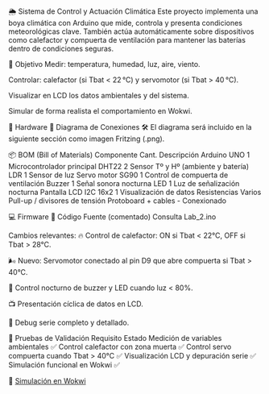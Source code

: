 🌦️ Sistema de Control y Actuación Climática
Este proyecto implementa una boya climática con Arduino que mide, controla y presenta condiciones meteorológicas clave. También actúa automáticamente sobre dispositivos como calefactor y compuerta de ventilación para mantener las baterías dentro de condiciones seguras.

🧠 Objetivo
Medir: temperatura, humedad, luz, aire, viento.

Controlar: calefactor (si Tbat < 22 °C) y servomotor (si Tbat > 40 °C).

Visualizar en LCD los datos ambientales y del sistema.

Simular de forma realista el comportamiento en Wokwi.

🧰 Hardware
🔌 Diagrama de Conexiones
🛠️ El diagrama será incluido en la siguiente sección como imagen Fritzing (.png).

📦 BOM (Bill of Materials)
Componente	Cant.	Descripción
Arduino UNO	1	Microcontrolador principal
DHT22	2	Sensor Tº y Hº (ambiente y batería)
LDR	1	Sensor de luz
Servo motor SG90	1	Control de compuerta de ventilación
Buzzer	1	Señal sonora nocturna
LED	1	Luz de señalización nocturna
Pantalla LCD I2C 16x2	1	Visualización de datos
Resistencias	Varios	Pull-up / divisores de tensión
Protoboard + cables	-	Conexionado

💻 Firmware
🧾 Código Fuente (comentado)
Consulta Lab_2.ino

Cambios relevantes:
🔥 Control de calefactor: ON si Tbat < 22°C, OFF si Tbat > 28°C.

🌬️ Nuevo: Servomotor conectado al pin D9 que abre compuerta si Tbat > 40°C.

🌃 Control nocturno de buzzer y LED cuando luz < 80%.

📺 Presentación cíclica de datos en LCD.

🧪 Debug serie completo y detallado.

🧪 Pruebas de Validación
Requisito	Estado
Medición de variables ambientales	✅
Control calefactor con zona muerta	✅
Control servo compuerta cuando Tbat > 40°C	✅
Visualización LCD y depuración serie	✅
Simulación funcional en Wokwi	✅

🔗 [Simulación en Wokwi](https://wokwi.com/projects/430770980504890369)
